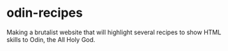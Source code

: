 # odin-recipes

Making a brutalist website that will highlight several recipes to show HTML skills to Odin, the All Holy God.
